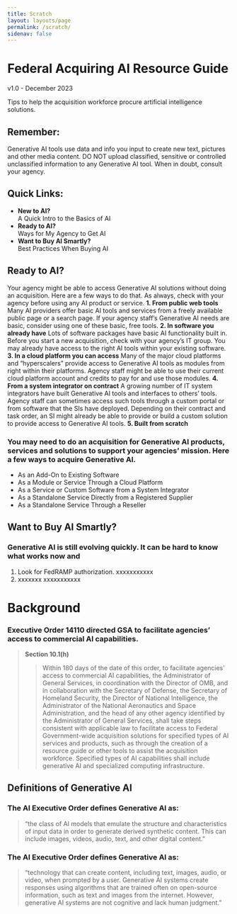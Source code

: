 ```yaml
---
title: Scratch
layout: layouts/page
permalink: /scratch/
sidenav: false
---
```


# Federal Acquiring AI Resource Guide

v1.0 - December 2023

Tips to help the acquisition workforce procure artificial intelligence solutions.

## Remember:

Generative AI tools use data and info you input to create new text, pictures and other media content. DO NOT upload classified, sensitive or controlled unclassified information to any Generative AI tool. When in doubt, consult your agency.

## Quick Links:

- **New to AI?**  
  A Quick Intro to the Basics of AI
- **Ready to AI?**  
  Ways for My Agency to Get  AI
- **Want to Buy AI Smartly?**  
  Best Practices When Buying AI

## Ready to AI?

Your agency might be able to access Generative AI solutions without doing an acquisition. Here are a few ways to do that. As always, check with your agency before using any AI product or service.
**1. From public web tools**
Many AI providers offer basic AI tools and services from a freely available public page or a search page. If your agency staff’s Generative AI needs are basic, consider using one of these basic, free tools.
**2. In software you already have**
Lots of software packages have basic AI functionality built in. Before you start a new acquisition, check with your agency’s IT group. You may already have access to the right AI tools within your existing software.
**3. In a cloud platform you can access**
Many of the major cloud platforms and “hyperscalers” provide access to Generative AI tools as modules from right within their platforms. Agency staff might be able to use their current cloud platform account and credits to pay for and use those modules.
**4. From a system integrator on contract**
A growing number of IT system integrators have built Generative AI tools and interfaces to others’ tools. Agency staff can sometimes access such tools through a custom portal or from software that the SIs have deployed. Depending on their contract and task order, an SI might already be able to provide or build a custom solution to provide access to Generative AI tools.
**5. Built from scratch**

### You may need to do an acquisition for Generative AI products, services and solutions to support your agencies’ mission. Here a few ways to acquire Generative AI.

- As an Add-On to Existing Software
- As a Module or Service Through a Cloud Platform
- As a Service or Custom Software from a System Integrator
- As a Standalone Service Directly from a Registered Supplier
- As a Standalone Service Through a Reseller

## Want to Buy AI Smartly?

### Generative AI is still evolving quickly. It can be hard to know what works now and 

1. Look for FedRAMP authorization.
xxxxxxxxxxx
1. xxxxxxx
xxxxxxxxxxx

# Background

### Executive Order 14110 directed GSA to facilitate agencies’ access to commercial AI capabilities. 

> **Section 10.1(h)**
>   
>> Within 180 days of the date of this order, to facilitate agencies’ access to commercial AI capabilities, the Administrator of General Services, in coordination with the Director of OMB, and in collaboration with the Secretary of Defense, the Secretary of Homeland Security, the Director of National Intelligence, the Administrator of the National Aeronautics and Space Administration, and the head of any other agency identified by the Administrator of General Services, shall take steps consistent with applicable law to facilitate access to Federal Government-wide acquisition solutions for specified types of AI services and products, such as through the creation of a resource guide or other tools to assist the acquisition workforce.  Specified types of AI capabilities shall include generative AI and specialized computing infrastructure.

## Definitions of Generative AI

### The AI Executive Order defines Generative AI as:

>“the class of AI models that emulate the structure and characteristics of input data in order to generate derived synthetic content.  This can include images, videos, audio, text, and other digital content.”

### The AI Executive Order defines Generative AI as: 

>“technology that can create content, including text, images, audio, or video, when prompted by a user. Generative AI systems create responses using algorithms that are trained often on open-source information, such as text and images from the internet. However, generative AI systems are not cognitive and lack human judgment.”
